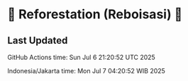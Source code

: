 
# 🌳 Reforestation (Reboisasi) 🌲

## Last Updated

GitHub Actions time: Sun Jul  6 21:20:52 UTC 2025

Indonesia/Jakarta time: Mon Jul  7 04:20:52 WIB 2025
